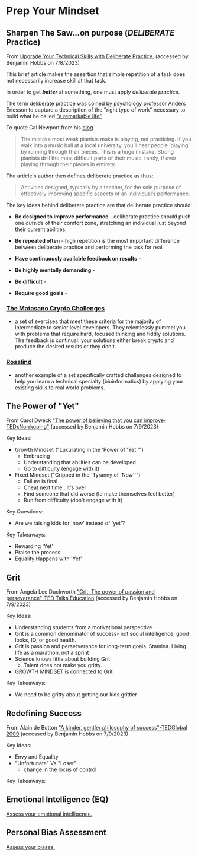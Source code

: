 # Prep Your Mindset

## Sharpen The Saw...on purpose (***DELIBERATE* Practice**)
From [Upgrade Your Technical Skills with Deliberate Practice.](https://web.archive.org/web/20160616225417/http://www.happybearsoftware.com/upgrade-your-technical-skills-with-deliberate-practice) (accessed by Benjamin Hobbs on 7/8/2023)

This brief article makes the assertion that simple repetition of a task does not necessarily increase skill at that task.

In order to get ***better*** at something, one must apply *deliberate practice.*

The term deliberate practice was coined by psychology professor Anders Ericsson to capture a description of the "right type of work" necessary to build what he called ["a remarkable life"]() 

To quote Cal Newport from his [blog](https://calnewport.com/flow-is-the-opiate-of-the-medicore-advice-on-getting-better-from-an-accomplished-piano-player/) 

   > The mistake most weak pianists make is playing, not practicing. If you walk into a music hall at a local university, you’ll hear people ‘playing’ by running through their pieces. This is a huge mistake. Strong pianists drill the most difficult parts of their music, rarely, if ever playing through their pieces in entirety. 

The article's author then defines deliberate practice as thus:

   > Activities designed, typically by a teacher, for the sole purpose of effectively improving specific aspects of an individual’s performance.

The key ideas behind deliberate practice are that deliberate practice should:

* **Be designed to improve performance** - deliberate practice should push one *outside* of their comfort zone, stretching an individual just beyond their current abilities.
* **Be repeated often** - high repetition is the most important difference between deliberate practice and performing the task for real. 
* **Have continuously available feedback on results** - 

* **Be highly mentally demanding** - 

* **Be difficult** - 

* **Require good goals** - 

### [The Matasano Crypto Challenges](http://cryptopals.com/) 
- a set of exercises that meet these criteria for the majority of intermediate to senior level developers. They relentlessly pummel you with problems that require hard, focused thinking and fiddly solutions. The feedback is continual: your solutions either break crypto and produce the desired results or they don't.

### [Rosalind](http://rosalind.info/about/) 

- another example of a set specifically crafted challenges designed to help you learn a technical specialty (bioinformatics) by applying your existing skills to real world problems.

## The Power of "Yet"
From Carol Dweck ["The power of believing that you can improve-TEDxNorrkoping"](https://www.ted.com/talks/carol_dweck_the_power_of_believing_that_you_can_improve?language=en) (accessed by Benjamin Hobbs on 7/9/2023)

Key Ideas:
* Growth Mindset ("Luxurating in the 'Power of 'Yet''")
  * Embracing 
  * Understanding that abilities can be developed
  * Go to difficulty (engage with it)
* Fixed Mindset ("Gripped in the 'Tyranny of 'Now''")
  * Failure is final
  * Cheat next time...it's over
  * Find someone that did worse (to make themselves feel better)
  * Run from difficulty (don't engage with it)

Key Questions:
* Are we raising kids for 'now' instead of 'yet'?

Key Takeaways:
* Rewarding 'Yet' 
* Praise the process
* Equality Happens with 'Yet'


## Grit
From Angela Lee Duckworth ["Grit: The power of passion and perseverance"-TED Talks Education](https://www.ted.com/talks/angela_lee_duckworth_grit_the_power_of_passion_and_perseverance/c) (accessed by Benjamin Hobbs on 7/9/2023)

Key Ideas:
* Understanding students from a motivational perspective
* Grit is a common denominator of success- not social intelligence, good looks, IQ, or good health.
* Grit is passion and perserverance for long-term goals. Stamina. Living life as a marathon, not a sprint
* Science knows little about building Grit
  * Talent does not make you gritty. 
* GROWTH MINDSET is connected to Grit

Key Takeaways:
* We need to be gritty about getting our kids grittier 

## Redefining Success
From Alain de Botton ["A kinder, gentler philosophy of success"-TEDGlobal 2009](https://www.ted.com/talks/alain_de_botton_a_kinder_gentler_philosophy_of_success) (accessed by Benjamin Hobbs on 7/9/2023)

Key Ideas:
* Envy and Equality 
* "Unfortunate" Vs "Loser"
  * change in the locus of control

Key Takeaways:

## Emotional Intelligence (EQ)

[Assess your emotional intelligence.](chrome-extension://efaidnbmnnnibpcajpcglclefindmkaj/https://codefellows.github.io/common_curriculum/career_coaching/201/emotional-intelligence-assessment.pdf)

## Personal Bias Assessment

[Assess your biases.](chrome-extension://efaidnbmnnnibpcajpcglclefindmkaj/https://codefellows.github.io/common_curriculum/career_coaching/301/bias-assessment.pdf)